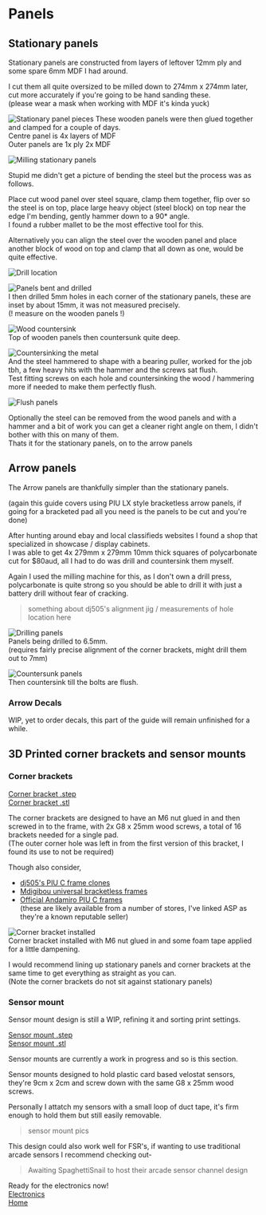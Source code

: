 # Panels  

## Stationary panels  

Stationary panels are constructed from layers of leftover 12mm ply and some spare 6mm MDF I had around.  

I cut them all quite oversized to be milled down to 274mm x 274mm later, cut more accurately if you're going to be hand sanding these.  
(please wear a mask when working with MDF it's kinda yuck)  

![Stationary panel pieces](/panels/img/IMG_20200405_211027.jpg)
These wooden panels were then glued together and clamped for a couple of days.  
Centre panel is 4x layers of MDF  
Outer panels are 1x ply 2x MDF  

![Milling stationary panels](/panels/img/IMG_20200617_152718.jpg)

Stupid me didn't get a picture of bending the steel but the process was as follows.  

Place cut wood panel over steel square, clamp them together, flip over so the steel is on top, place large heavy object (steel block) on top near the edge I'm bending, gently hammer down to a 90* angle.  
I found a rubber mallet to be the most effective tool for this.  

Alternatively you can align the steel over the wooden panel and place another block of wood on top and clamp that all down as one, would be quite effective.    

![Drill location](/panels/img/stationary-drill.png)  

![Panels bent and drilled](/panels/img/IMG_20200619_195944.jpg)  
I then drilled 5mm holes in each corner of the stationary panels, these are inset by about 15mm, it was not measured precisely.  
(! measure on the wooden panels !)

![Wood countersink](/panels/img/IMG_20200619_203707.jpg)  
Top of wooden panels then countersunk quite deep.  

![Countersinking the metal](/panels/img/IMG_20200619_202341.jpg)  
And the steel hammered to shape with a bearing puller, worked for the job tbh, a few heavy hits with the hammer and the screws sat flush.  
Test fitting screws on each hole and countersinking the wood / hammering more if needed to make them perfectly flush.  

![Flush panels](/panels/img/IMG_20200619_203553.jpg)

Optionally the steel can be removed from the wood panels and with a hammer and a bit of work you can get a cleaner right angle on them, I didn't bother with this on many of them.  
Thats it for the stationary panels, on to the arrow panels  

## Arrow panels  

The Arrow panels are thankfully simpler than the stationary panels.  

(again this guide covers using PIU LX style bracketless arrow panels, if going for a bracketed pad all you need is the panels to be cut and you're done)  

After hunting around ebay and local classifieds websites I found a shop that specialized in showcase / display cabinets.  
I was able to get 4x 279mm x 279mm 10mm thick squares of polycarbonate cut for $80aud, all I had to do was drill and countersink them myself.  

Again I used the milling machine for this, as I don't own a drill press, polycarbonate is quite strong so you should be able to drill it with just a battery drill without fear of cracking.  

>something about dj505's alignment jig / measurements of hole location here  

![Drilling panels](/panels/img/IMG_20200405_161847.jpg)  
Panels being drilled to 6.5mm.  
(requires fairly precise alignment of the corner brackets, might drill them out to 7mm)

![Countersunk panels](/panels/img/IMG_20200405_165108.jpg)  
Then countersink till the bolts are flush.  

### Arrow Decals  
WIP, yet to order decals, this part of the guide will remain unfinished for a while.  

## 3D Printed corner brackets and sensor mounts

### Corner brackets  

[Corner bracket .step](https://github.com/Stormpegy/dancepad/tree/master/panels/3d-files/corner-block-v9.step)  
[Corner bracket .stl](https://github.com/Stormpegy/dancepad/tree/master/panels/3d-files/corner-block-v9.stl)  

The corner brackets are designed to have an M6 nut glued in and then screwed in to the frame, with 2x G8 x 25mm wood screws, a total of 16 brackets needed for a single pad.  
(The outer corner hole was left in from the first version of this bracket, I found its use to not be required)

Though also consider,  
- [dj505's PIU C frame clones](https://www.thingiverse.com/thing:3973422)  
- [Mdigibou universal bracketless frames](https://www.thingiverse.com/thing:4389101)
- [Official Andamiro PIU C frames](https://www.arcadespareparts.com/andamiro_spare_parts/andamiro_parts_aput0ass011_switch_frame_c.html)  
(these are likely available from a number of stores, I've linked ASP as they're a known reputable seller)  

![Corner bracket installed](/panels/img/IMG_20200419_134322.jpg)  
Corner bracket installed with M6 nut glued in and some foam tape applied for a little dampening.  

I would recommend lining up stationary panels and corner brackets at the same time to get everything as straight as you can.  
(Note the corner brackets do not sit against stationary panels)

### Sensor mount  
Sensor mount design is still a WIP, refining it and sorting print settings.  

[Sensor mount .step](https://github.com/Stormpegy/dancepad/tree/master/panels/3d-files/sensor-mount-v1.step)  
[Sensor mount .stl](https://github.com/Stormpegy/dancepad/tree/master/panels/3d-files/sensor-mount-v1.stl)  

Sensor mounts are currently a work in progress and so is this section.  

Sensor mounts designed to hold plastic card based velostat sensors, they're 9cm x 2cm and screw down with the same G8 x 25mm wood screws.  

Personally I attatch my sensors with a small loop of duct tape, it's firm enough to hold them but still easily removable.  

> sensor mount pics  

This design could also work well for FSR's, if wanting to use traditional arcade sensors I recommend checking out-  
> Awaiting SpaghettiSnail to host their arcade sensor channel design  

Ready for the electronics now!  
[Electronics](https://github.com/Stormpegy/dancepad/tree/master/electronics)  
[Home](https://github.com/Stormpegy/dancepad)  